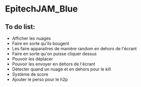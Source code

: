 # EpitechJAM_Blue

## To do list:
- Afficher les nuages
- Faire en sorte qu'ils bougent
- Les faire apparaitres de manière random en dehors de l'écrant
- Faire en sorte qu'on puisse cliquer dessus
- Pouvoir les déplacer
- Pouvoir les envoyer en dehors de l'écrant
- Détecter quand un nuage et en dehors pour le kill
- Système de score
- Ajouter le perso pour le h2p